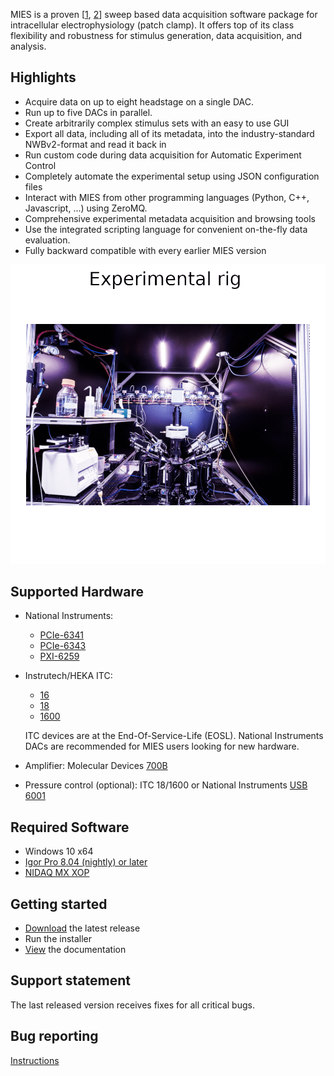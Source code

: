 MIES is a proven \[[1](https://doi.org/10.1038/s41593-019-0417-0),
[2](https://elifesciences.org/articles/37349)\] sweep based data acquisition
software package for intracellular electrophysiology (patch clamp). It offers
top of its class flexibility and robustness for stimulus generation, data
acquisition, and analysis.

## Highlights

- Acquire data on up to eight headstage on a single DAC.
- Run up to five DACs in parallel.
- Create arbitrarily complex stimulus sets with an easy to use GUI
- Export all data, including all of its metadata, into the industry-standard NWBv2-format and read it back in
- Run custom code during data acquisition for Automatic Experiment Control
- Completely automate the experimental setup using JSON configuration files
- Interact with MIES from other programming languages (Python, C++, Javascript, ...) using ZeroMQ.
- Comprehensive experimental metadata acquisition and browsing tools
- Use the integrated scripting language for convenient on-the-fly data evaluation.
- Fully backward compatible with every earlier MIES version

![Slideshow showing the main graphical user interfaces of MIES in Igor Pro](Packages/Artwork/readme-teaser.gif)

## Supported Hardware

- National Instruments:
  * [PCIe-6341](https://www.ni.com/de-de/support/model.pcie-6341.html)
  * [PCIe-6343](https://www.ni.com/en-us/support/model.pcie-6343.html)
  * [PXI-6259](https://www.ni.com/en-us/support/model.pxi-6259.html)

- Instrutech/HEKA ITC:
  * [16](http://www.heka.com/downloads/hardware/manual/itc16.pdf)
  * [18](http://www.heka.com/downloads/hardware/manual/m_itc18.pdf)
  * [1600](http://www.heka.com/downloads/hardware/manual/m_itc1600.pdf)

  ITC devices are at the End-Of-Service-Life (EOSL). National Instruments DACs are recommended for MIES users looking
  for new hardware.

- Amplifier: Molecular Devices [700B](https://www.moleculardevices.com/products/axon-patch-clamp-system/amplifiers/axon-instruments-patch-clamp-amplifiers)
- Pressure control (optional): ITC 18/1600 or National Instruments [USB 6001](https://www.ni.com/en-us/support/model.usb-6001.html)

## Required Software

- Windows 10 x64
- [Igor Pro 8.04 (nightly) or later](https://www.wavemetrics.com/)
- [NIDAQ MX XOP](https://www.wavemetrics.com/products/nidaqtools/nidaqtools.htm)

## Getting started

- [Download](https://github.com/AllenInstitute/MIES/releases/tag/latest) the latest release
- Run the installer
- [View](https://alleninstitute.github.io/MIES/user.html) the documentation

## Support statement

The last released version receives fixes for all critical bugs.

## Bug reporting

[Instructions](https://alleninstitute.github.io/MIES/reportingbugs.html)
